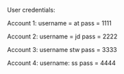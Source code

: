 User credentials: 

Account 1: 
username = at
pass = 1111

Account 2:
username = jd
pass = 2222

Account 3:
username stw
pass = 3333

Account 4:
username: ss
pass = 4444
